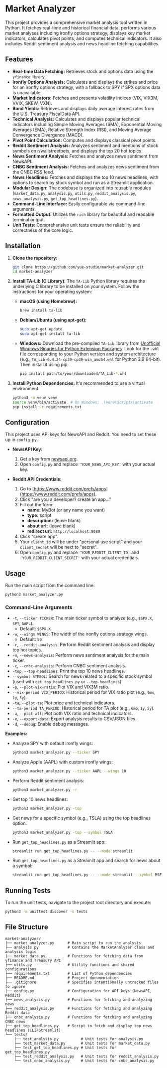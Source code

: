# Market Analyzer

This project provides a comprehensive market analysis tool written in Python. It fetches real-time and historical financial data, performs various market analyses including ironfly options strategy, displays key market indicators, calculates pivot points, and computes technical indicators. It also includes Reddit sentiment analysis and news headline fetching capabilities.

## Features

- **Real-time Data Fetching:** Retrieves stock and options data using the `yfinance` library.
- **Ironfly Options Analysis:** Calculates and displays the strikes and price for an ironfly options strategy, with a fallback to SPY if SPX options data is unavailable.
- **Market Indicators:** Fetches and presents volatility indices (VIX, VIX3M, VVIX, SKEW, VXN).
- **Bond Yields:** Retrieves and displays daily average interest rates from the U.S. Treasury FiscalData API.
- **Technical Analysis:** Calculates and displays popular technical indicators including Simple Moving Averages (SMA), Exponential Moving Averages (EMA), Relative Strength Index (RSI), and Moving Average Convergence Divergence (MACD).
- **Pivot Point Calculation:** Computes and displays classical pivot points.
- **Reddit Sentiment Analysis:** Analyzes sentiment and mentions of stock symbols on r/wallstreetbets, and displays the top 20 hot topics.
- **News Sentiment Analysis:** Fetches and analyzes news sentiment from NewsAPI.
- **CNBC Sentiment Analysis:** Fetches and analyzes news sentiment from the CNBC RSS feed.
- **News Headlines:** Fetches and displays the top 10 news headlines, with options to search by stock symbol and run as a Streamlit application.
- **Modular Design:** The codebase is organized into reusable modules (`market_data.py`, `analysis.py`, `utils.py`, `reddit_analysis.py`, `news_analysis.py`, `get_top_headlines.py`).
- **Command-Line Interface:** Easily configurable via command-line arguments.
- **Formatted Output:** Utilizes the `rich` library for beautiful and readable terminal output.
- **Unit Tests:** Comprehensive unit tests ensure the reliability and correctness of the core logic.

## Installation

1.  **Clone the repository:**
    ```bash
    git clone https://github.com/yue-studio/market-analyzer.git
    cd market-analyzer
    ```

2.  **Install TA-Lib (C Library):**
    The `TA-Lib` Python library requires the underlying C library to be installed on your system. Follow the instructions for your operating system:

    -   **macOS (using Homebrew):**
        ```bash
        brew install ta-lib
        ```

    -   **Debian/Ubuntu (using apt-get):**
        ```bash
        sudo apt-get update
        sudo apt-get install ta-lib
        ```

    -   **Windows:**
        Download the pre-compiled `TA-Lib` library from [Unofficial Windows Binaries for Python Extension Packages](https://www.lfd.uci.edu/~gohlke/pythonlibs/#ta-lib). Look for the `.whl` file corresponding to your Python version and system architecture (e.g., `TA_Lib‑0.4.24‑cp39‑cp39‑win_amd64.whl` for Python 3.9 64-bit). Then install it using pip:
        ```bash
        pip install path/to/your/downloaded/TA_Lib‑*.whl
        ```

3.  **Install Python Dependencies:**
    It's recommended to use a virtual environment.
    ```bash
    python3 -m venv venv
    source venv/bin/activate  # On Windows: .\venv\Scripts\activate
    pip install -r requirements.txt
    ```

## Configuration

This project uses API keys for NewsAPI and Reddit. You need to set these up in `config.py`.

-   **NewsAPI Key:**
    1.  Get a key from [newsapi.org](https://newsapi.org/).
    2.  Open `config.py` and replace `'YOUR_NEWS_API_KEY'` with your actual key.

-   **Reddit API Credentials:**
    1.  Go to [https://www.reddit.com/prefs/apps](https://www.reddit.com/prefs/apps).
    2.  Click "are you a developer? create an app..."
    3.  Fill out the form:
        *   **name:** MyBot (or any name you want)
        *   **type:** script
        *   **description:** (leave blank)
        *   **about url:** (leave blank)
        *   **redirect uri:** `http://localhost:8080`
    4.  Click "create app".
    5.  Your `client_id` will be under "personal use script" and your `client_secret` will be next to "secret".
    6.  Open `config.py` and replace `'YOUR_REDDIT_CLIENT_ID'` and `'YOUR_REDDIT_CLIENT_SECRET'` with your actual credentials.

## Usage

Run the main script from the command line:

```bash
python3 market_analyzer.py
```

### Command-Line Arguments

-   `-t`, `--ticker TICKER`: The main ticker symbol to analyze (e.g., `$SPX.X`, `SPY`, `AAPL`).
    -   Default: `$SPX.X`
-   `-w`, `--wings WINGS`: The width of the ironfly options strategy wings.
    -   Default: `50`
-   `-r`, `--reddit-analysis`: Perform Reddit sentiment analysis and display top hot topics.
-   `-n`, `--news-analysis`: Perform news sentiment analysis for the main ticker.
-   `-c`, `--cnbc-analysis`: Perform CNBC sentiment analysis.
-   `-top`, `--top-headlines`: Print the top 10 news headlines.
-   `--symbol SYMBOL`: Search for news related to a specific stock symbol (used with `get_top_headlines.py` or `--top-headlines`).
-   `-p`, `--plot-vix-ratio`: Plot VIX and VIX3M ratio.
-   `--vix-period VIX_PERIOD`: Historical period for VIX ratio plot (e.g., `6mo`, `1y`, `5y`).
-   `-ta`, `--plot-ta`: Plot price and technical indicators.
-   `--ta-period TA_PERIOD`: Historical period for TA plot (e.g., `6mo`, `1y`, `5y`).
-   `-a`, `--plot-all`: Plot both VIX ratio and technical indicators.
-   `-e`, `--export-data`: Export analysis results to CSV/JSON files.
-   `-d`, `--debug`: Enable debug messages.

**Examples:**

-   Analyze SPY with default ironfly wings:
    ```bash
    python3 market_analyzer.py --ticker SPY
    ```

-   Analyze Apple (AAPL) with custom ironfly wings:
    ```bash
    python3 market_analyzer.py --ticker AAPL --wings 10
    ```

-   Perform Reddit sentiment analysis:
    ```bash
    python3 market_analyzer.py -r
    ```

-   Get top 10 news headlines:
    ```bash
    python3 market_analyzer.py -top
    ```

-   Get news for a specific symbol (e.g., TSLA) using the top headlines option:
    ```bash
    python3 market_analyzer.py -top --symbol TSLA
    ```

-   Run `get_top_headlines.py` as a Streamlit app:
    ```bash
    streamlit run get_top_headlines.py -- --mode streamlit
    ```

-   Run `get_top_headlines.py` as a Streamlit app and search for news about a symbol:
    ```bash
    streamlit run get_top_headlines.py -- --mode streamlit --symbol MSFT
    ```

## Running Tests

To run the unit tests, navigate to the project root directory and execute:

```bash
python3 -m unittest discover -s tests
```

## File Structure

```
market-analyzer/
├── market_analyzer.py      # Main script to run the analysis
├── analysis.py             # Contains the MarketAnalyzer class and analysis logic
├── market_data.py          # Functions for fetching data from yfinance and Treasury API
├── utils.py                # Utility functions and shared configurations
├── requirements.txt        # List of Python dependencies
├── README.md               # Project documentation
├── .gitignore              # Specifies intentionally untracked files to ignore
├── config.py               # Configuration for API keys (NewsAPI, Reddit)
├── news_analysis.py        # Functions for fetching and analyzing news
├── reddit_analysis.py      # Functions for fetching and analyzing Reddit data
├── cnbc_analysis.py        # Functions for fetching and analyzing CNBC news
├── get_top_headlines.py    # Script to fetch and display top news headlines (CLI/Streamlit)
└── tests/
    ├── test_analysis.py          # Unit tests for analysis.py
    ├── test_market_data.py       # Unit tests for market_data.py
    ├── test_get_top_headlines.py # Unit tests for get_top_headlines.py
    ├── test_reddit_analysis.py   # Unit tests for reddit_analysis.py
    └── test_cnbc_analysis.py     # Unit tests for cnbc_analysis.py
```

